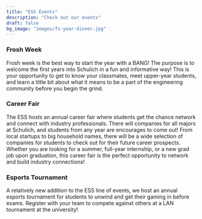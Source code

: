 ```yaml
---
title: "ESS Events"
description: "Check out our events"
draft: false
bg_image: "images/fs-year-dinner.jpg"
---
```


### Frosh Week

Frosh week is the best way to start the year with a BANG! The purpose is to welcome the first years into Schulich in a fun and informative way! This is your opportunity to get to know your classmates, meet upper-year students, and learn a little bit about what it means to be a part of the engineering community before you begin the grind.

### Career Fair

The ESS hosts an annual career fair where students get the chance network and connect with industry professionals. There will companies for all majors at Schulich, and students from any year are encourages to come out! From local startups to big household names, there will be a wide selection of companies for students to check out for their future career prospects. Whether you are looking for a summer, full-year internship, or a new grad job upon graduation, this career fair is the perfect opportunity to network and build industry connections!

### Esports Tournament

A relatively new addition to the ESS line of events, we host an annual esports tournament for students to unwind and get their gaming in before exams. Register with your team to compete against others at a LAN tournament at the university!
